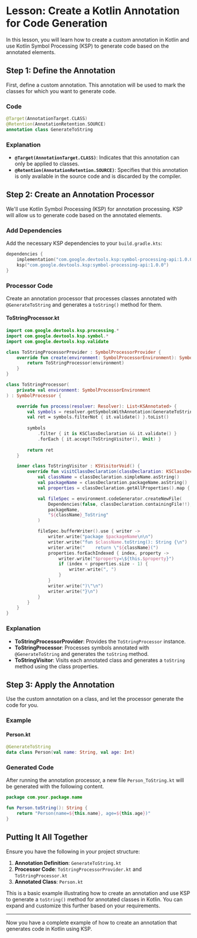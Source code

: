 # Lesson: Create a Kotlin Annotation for Code Generation

In this lesson, you will learn how to create a custom annotation in Kotlin and use Kotlin Symbol Processing (KSP) to generate code based on the annotated elements.

## Step 1: Define the Annotation

First, define a custom annotation. This annotation will be used to mark the classes for which you want to generate code.

### Code

```kotlin
@Target(AnnotationTarget.CLASS)
@Retention(AnnotationRetention.SOURCE)
annotation class GenerateToString
```

### Explanation

- **`@Target(AnnotationTarget.CLASS)`**: Indicates that this annotation can only be applied to classes.
- **`@Retention(AnnotationRetention.SOURCE)`**: Specifies that this annotation is only available in the source code and is discarded by the compiler.

## Step 2: Create an Annotation Processor

We'll use Kotlin Symbol Processing (KSP) for annotation processing. KSP will allow us to generate code based on the annotated elements.

### Add Dependencies

Add the necessary KSP dependencies to your `build.gradle.kts`:

```kotlin
dependencies {
    implementation("com.google.devtools.ksp:symbol-processing-api:1.0.0")
    ksp("com.google.devtools.ksp:symbol-processing-api:1.0.0")
}
```

### Processor Code

Create an annotation processor that processes classes annotated with `@GenerateToString` and generates a `toString()` method for them.

#### ToStringProcessor.kt

```kotlin
import com.google.devtools.ksp.processing.*
import com.google.devtools.ksp.symbol.*
import com.google.devtools.ksp.validate

class ToStringProcessorProvider : SymbolProcessorProvider {
    override fun create(environment: SymbolProcessorEnvironment): SymbolProcessor {
        return ToStringProcessor(environment)
    }
}

class ToStringProcessor(
    private val environment: SymbolProcessorEnvironment
) : SymbolProcessor {

    override fun process(resolver: Resolver): List<KSAnnotated> {
        val symbols = resolver.getSymbolsWithAnnotation(GenerateToString::class.qualifiedName!!)
        val ret = symbols.filterNot { it.validate() }.toList()
        
        symbols
            .filter { it is KSClassDeclaration && it.validate() }
            .forEach { it.accept(ToStringVisitor(), Unit) }
        
        return ret
    }

    inner class ToStringVisitor : KSVisitorVoid() {
        override fun visitClassDeclaration(classDeclaration: KSClassDeclaration, data: Unit) {
            val className = classDeclaration.simpleName.asString()
            val packageName = classDeclaration.packageName.asString()
            val properties = classDeclaration.getAllProperties().map { it.simpleName.asString() }

            val fileSpec = environment.codeGenerator.createNewFile(
                Dependencies(false, classDeclaration.containingFile!!),
                packageName,
                "${className}_ToString"
            )

            fileSpec.bufferWriter().use { writer ->
                writer.write("package $packageName\n\n")
                writer.write("fun $className.toString(): String {\n")
                writer.write("    return \"${className}(")
                properties.forEachIndexed { index, property ->
                    writer.write("$property=\${this.$property}")
                    if (index < properties.size - 1) {
                        writer.write(", ")
                    }
                }
                writer.write(")\"\n")
                writer.write("}\n")
            }
        }
    }
}
```

### Explanation

- **ToStringProcessorProvider**: Provides the `ToStringProcessor` instance.
- **ToStringProcessor**: Processes symbols annotated with `@GenerateToString` and generates the `toString` method.
- **ToStringVisitor**: Visits each annotated class and generates a `toString` method using the class properties.

## Step 3: Apply the Annotation

Use the custom annotation on a class, and let the processor generate the code for you.

### Example

#### Person.kt

```kotlin
@GenerateToString
data class Person(val name: String, val age: Int)
```

### Generated Code

After running the annotation processor, a new file `Person_ToString.kt` will be generated with the following content.

```kotlin
package com.your.package.name

fun Person.toString(): String {
    return "Person(name=${this.name}, age=${this.age})"
}
```

## Putting It All Together

Ensure you have the following in your project structure:

1. **Annotation Definition**: `GenerateToString.kt`
2. **Processor Code**: `ToStringProcessorProvider.kt` and `ToStringProcessor.kt`
3. **Annotated Class**: `Person.kt`

This is a basic example illustrating how to create an annotation and use KSP to generate a `toString()` method for annotated classes in Kotlin. You can expand and customize this further based on your requirements.

---

Now you have a complete example of how to create an annotation that generates code in Kotlin using KSP.